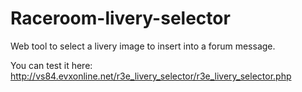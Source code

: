 # Raceroom-livery-selector
Web tool to select a livery image to insert into a forum message.

You can test it here: http://vs84.evxonline.net/r3e_livery_selector/r3e_livery_selector.php